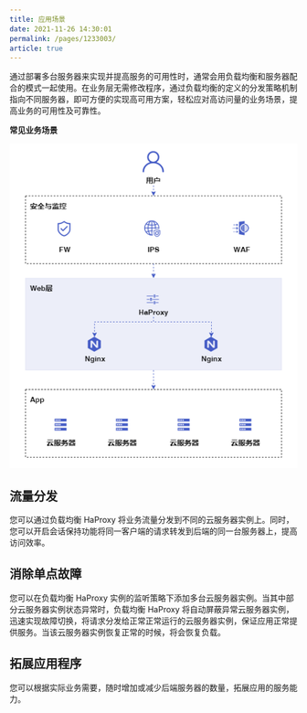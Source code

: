 ```yaml
---
title: 应用场景
date: 2021-11-26 14:30:01
permalink: /pages/1233003/
article: true
---
```


通过部署多台服务器来实现并提高服务的可用性时，通常会用负载均衡和服务器配合的模式一起使用。在业务层无需修改程序，通过负载均衡的定义的分发策略机制指向不同服务器，即可方便的实现高可用方案，轻松应对高访问量的业务场景，提高业务的可用性及可靠性。

**常见业务场景**

![HaProxy应用场景](../pic/slb-case01.png)

## 流量分发

您可以通过负载均衡 HaProxy 将业务流量分发到不同的云服务器实例上。同时，您可以开启会话保持功能将同一客户端的请求转发到后端的同一台服务器上，提高访问效率。

## 消除单点故障

您可以在负载均衡 HaProxy 实例的监听策略下添加多台云服务器实例。当其中部分云服务器实例状态异常时，负载均衡 HaProxy 将自动屏蔽异常云服务器实例，迅速实现故障切换，将请求分发给正常正常运行的云服务器实例，保证应用正常提供服务。当该云服务器实例恢复正常的时候，将会恢复负载。

## 拓展应用程序

您可以根据实际业务需要，随时增加或减少后端服务器的数量，拓展应用的服务能力。
